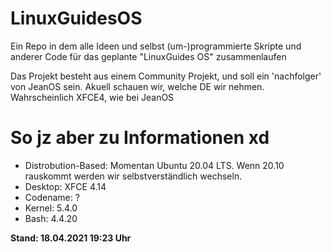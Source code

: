 # LinuxGuidesOS

Ein Repo in dem alle Ideen und selbst (um-)programmierte Skripte und anderer Code für das geplante "LinuxGuides OS" zusammenlaufen

Das Projekt besteht aus einem Community Projekt, und soll ein 'nachfolger' von JeanOS sein.
Akuell schauen wir, welche DE wir nehmen. Wahrscheinlich XFCE4, wie bei JeanOS

# So jz aber zu Informationen xd
- Distrobution-Based: Momentan Ubuntu 20.04 LTS. Wenn 20.10 rauskommt werden wir selbstverständlich wechseln.
- Desktop: XFCE 4.14
- Codename: ?
- Kernel: 5.4.0
- Bash: 4.4.20  
  
**Stand: 18.04.2021 19:23 Uhr**
